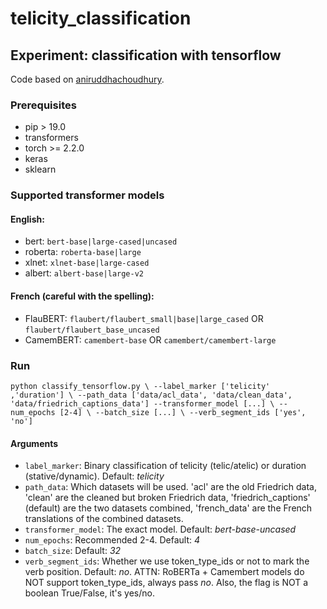 # telicity_classification

## Experiment: classification with tensorflow

Code based on [aniruddhachoudhury](https://github.com/aniruddhachoudhury/BERT-Tutorials/tree/master/Blog%202). 

### Prerequisites

* pip > 19.0
* transformers
* torch >= 2.2.0
* keras
* sklearn

### Supported transformer models

#### English:
* bert: `bert-base|large-cased|uncased`
* roberta: `roberta-base|large`
* xlnet: `xlnet-base|large-cased`
* albert: `albert-base|large-v2`

#### French (careful with the spelling):
* FlauBERT: `flaubert/flaubert_small|base|large_cased` OR `flaubert/flaubert_base_uncased`
* CamemBERT: `camembert-base` OR `camembert/camembert-large`

### Run 

`python classify_tensorflow.py \
    --label_marker ['telicity' ,'duration'] \
    --path_data ['data/acl_data', 'data/clean_data', 'data/friedrich_captions_data']
    --transformer_model [...] \
    --num_epochs [2-4] \
    --batch_size [...] \
    --verb_segment_ids ['yes', 'no']`

#### Arguments

* `label_marker`: Binary classification of telicity (telic/atelic) or duration (stative/dynamic). Default: _telicity_
* `path_data`: Which datasets will be used. 'acl' are the old Friedrich data, 'clean' are the cleaned but broken Friedrich data, 'friedrich_captions' (default) are the two datasets combined, 'french_data' are the French translations of the combined datasets.
* `transformer_model`: The exact model. Default: _bert-base-uncased_
* `num_epochs`: Recommended 2-4. Default: _4_
* `batch_size`: Default: _32_
* `verb_segment_ids`: Whether we use token_type_ids or not to mark the verb position. Default: _no_. ATTN: RoBERTa + Camembert models do NOT support token_type_ids, always pass _no_. Also, the flag is NOT a boolean True/False, it's yes/no.
